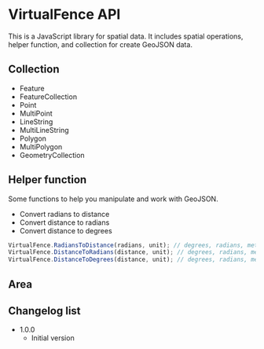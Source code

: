 # VirtualFence API
This is a JavaScript library for spatial data. It includes spatial operations, helper function, and collection for create GeoJSON data.

## Collection
* Feature
* FeatureCollection
* Point
* MultiPoint
* LineString
* MultiLineString
* Polygon
* MultiPolygon
* GeometryCollection

## Helper function
Some functions to help you manipulate and work with GeoJSON.
* Convert radians to distance
* Convert distance to radians
* Convert distance to degrees

```javascript
VirtualFence.RadiansToDistance(radians, unit); // degrees, radians, meters(m), kilometers(km)
VirtualFence.DistanceToRadians(distance, unit); // degrees, radians, meters(m), kilometers(km)
VirtualFence.DistanceToDegrees(distance, unit); // degrees, radians, meters(m), kilometers(km)
```

## Area


## Changelog list
* 1.0.0
  + Initial version

